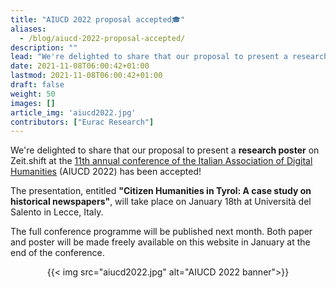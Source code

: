 ```yaml
---
title: "AIUCD 2022 proposal accepted🎓"
aliases:
  - /blog/aiucd-2022-proposal-accepted/
description: ""
lead: "We're delighted to share that our proposal to present a research poster on Zeit.shift at the 11th annual conference of the Italian Association of Digital Humanities...."
date: 2021-11-08T06:00:42+01:00
lastmod: 2021-11-08T06:00:42+01:00
draft: false
weight: 50
images: []
article_img: 'aiucd2022.jpg'
contributors: ["Eurac Research"]
---
```


We're delighted to share that our proposal to present a <strong>research poster</strong> on Zeit.shift at the <a href="http://conference.unisalento.it/ocs/index.php/aiucd2022/aiucd2022" target="_blank" title="Opens in new tab">11th annual conference of the Italian Association of Digital Humanities</a> (AIUCD 2022) has been accepted!

The presentation, entitled <strong>"Citizen Humanities in Tyrol: A case study on historical newspapers"</strong>, will take place on January 18th at Università del Salento in Lecce, Italy.


The full conference programme will be published next month. Both paper and poster will be made freely available on this website in January at the end of the conference.


<center>
  {{< img src="aiucd2022.jpg" alt="AIUCD 2022 banner">}}
</center>
